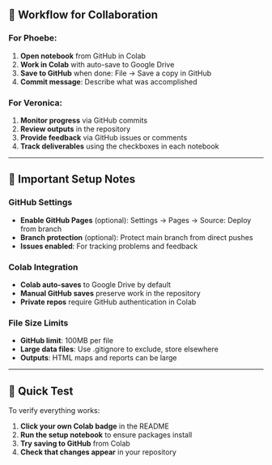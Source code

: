 ## 🔄 Workflow for Collaboration

### For Phoebe:
1. **Open notebook** from GitHub in Colab
2. **Work in Colab** with auto-save to Google Drive
3. **Save to GitHub** when done: File → Save a copy in GitHub
4. **Commit message**: Describe what was accomplished

### For Veronica:
1. **Monitor progress** via GitHub commits
2. **Review outputs** in the repository
3. **Provide feedback** via GitHub issues or comments
4. **Track deliverables** using the checkboxes in each notebook

---

## 🚨 Important Setup Notes

### GitHub Settings
- **Enable GitHub Pages** (optional): Settings → Pages → Source: Deploy from branch
- **Branch protection** (optional): Protect main branch from direct pushes
- **Issues enabled**: For tracking problems and feedback

### Colab Integration
- **Colab auto-saves** to Google Drive by default
- **Manual GitHub saves** preserve work in the repository  
- **Private repos** require GitHub authentication in Colab

### File Size Limits
- **GitHub limit**: 100MB per file
- **Large data files**: Use .gitignore to exclude, store elsewhere
- **Outputs**: HTML maps and reports can be large

---


## 🎯 Quick Test

To verify everything works:

1. **Click your own Colab badge** in the README
2. **Run the setup notebook** to ensure packages install
3. **Try saving to GitHub** from Colab
4. **Check that changes appear** in your repository
